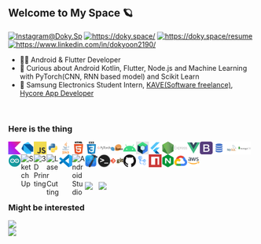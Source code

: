 ## Welcome to My Space 🪐

<a target="_blank" href="https://www.instagram.com/doky.sp/"><img src="https://img.shields.io/badge/Instargam-%40Doky.Sp-%23E4405F?style=for-the-badge&logo=instagram" alt="Instagram@Doky.Sp"></a> <a target="_blank" href="https://doky.space/"><img src="https://img.shields.io/badge/blog-doky.space-%234B32C3?style=for-the-badge&logo=safari" alt="https://doky.space/"></a> <a target="_blank" href="https://doky.space/resume"><img src="https://img.shields.io/badge/resume-go-%238CA1AF?style=for-the-badge&logo=Read-the-Docs" alt="https://doky.space/resume"></a> <a target="_blank" href="https://www.linkedin.com/in/dokyoon2190/"><img src="https://img.shields.io/badge/linkedin-dokyoon2190-0077B5?style=for-the-badge&logo=linkedin" alt="https://www.linkedin.com/in/dokyoon2190/"></a>

<!-- <a target="_blank" href="https://www.facebook.com/doky.sp"><img src="https://img.shields.io/badge/facebook-@Doky.Sp-%231877F2?style=for-the-badge&logo=facebook" alt="Facebook@Doky.Sp"></a> -->


- 🧑‍💻 Android & Flutter Developer
- 🌱 Curious about Android Kotlin, Flutter, Node.js and Machine Learning with PyTorch(CNN, RNN based model) and Scikit Learn
- 💼 Samsung Electronics Student Intern, [KAVE(Software freelance)](https://doky.space/kave), [Hycore App Developer](https://play.google.com/store/apps/details?id=com.hycore.hcconnect&hl=ko&gl=US)

<br>

### Here is the thing

<a href="https://github.com/topics/kotlin">
<img align="left" alt="Kotlin" width="26px" src="https://raw.githubusercontent.com/github/explore/4479d2a2c854198cb00160f8593519c14dc3b905/topics/kotlin/kotlin.png" />
</a>

<a href="https://github.com/topics/dart">
<img align="left" alt="Dart" width="26px" src="https://raw.githubusercontent.com/github/explore/80688e429a7d4ef2fca1e82350fe8e3517d3494d/topics/dart/dart.png" />
</a>

<a href="https://github.com/topics/javascript">
<img align="left" alt="JavaScript" width="26px" src="https://raw.githubusercontent.com/github/explore/80688e429a7d4ef2fca1e82350fe8e3517d3494d/topics/javascript/javascript.png" />
</a>

<a href="https://github.com/topics/python">
<img align="left" alt="Python" width="26px" src="https://raw.githubusercontent.com/github/explore/80688e429a7d4ef2fca1e82350fe8e3517d3494d/topics/python/python.png" />
</a>

<a href="https://github.com/topics/java">
<img align="left" alt="Java" width="26px" src="https://raw.githubusercontent.com/github/explore/80688e429a7d4ef2fca1e82350fe8e3517d3494d/topics/java/java.png" />
</a>

<a href="https://github.com/topics/html5">
<img align="left" alt="HTML5" width="26px" src="https://raw.githubusercontent.com/github/explore/80688e429a7d4ef2fca1e82350fe8e3517d3494d/topics/html/html.png" />
</a>

<a href="https://github.com/topics/css">
<img align="left" alt="CSS3" width="26px" src="https://raw.githubusercontent.com/github/explore/80688e429a7d4ef2fca1e82350fe8e3517d3494d/topics/css/css.png" />
</a>

<a href="https://github.com/topics/pytorch">
<img align="left" alt="PyTorch" width="26px" src="https://raw.githubusercontent.com/github/explore/224672533a7f836ad6bf142e4dee61217cfc100e/topics/pytorch/pytorch.png" />
</a>

<a href="https://github.com/topics/scikit-learn">
<img align="left" alt="Scikit-Learn" width="26px" src="https://raw.githubusercontent.com/github/explore/80688e429a7d4ef2fca1e82350fe8e3517d3494d/topics/scikit-learn/scikit-learn.png" />
</a>

<a href="https://github.com/topics/android">
<img align="left" alt="Android" width="26px" src="https://raw.githubusercontent.com/github/explore/80688e429a7d4ef2fca1e82350fe8e3517d3494d/topics/android/android.png" />
</a>

<a href="https://github.com/topics/jetpack-compose">
<img align="left" alt="Jetpack Compose" width="26px" src="https://raw.githubusercontent.com/github/explore/ae48d1ca3274c0c3a90f872e605eaef069a16771/topics/jetpack-compose/jetpack-compose.png" />
</a>

<a href="https://github.com/topics/flutter">
<img align="left" alt="Flutter" width="26px" src="https://raw.githubusercontent.com/github/explore/cebd63002168a05a6a642f309227eefeccd92950/topics/flutter/flutter.png" />
</a>

<a href="https://github.com/topics/node-js">
<img align="left" alt="Node.js" width="26px" src="https://raw.githubusercontent.com/github/explore/80688e429a7d4ef2fca1e82350fe8e3517d3494d/topics/nodejs/nodejs.png" />
</a>

<a href="https://github.com/topics/express">
<img align="left" alt="express" width="26px" src="https://raw.githubusercontent.com/github/explore/80688e429a7d4ef2fca1e82350fe8e3517d3494d/topics/express/express.png" />
</a>

<a href="https://github.com/topics/vue">
<img align="left" alt="Vue.js" width="26px" src="https://raw.githubusercontent.com/github/explore/80688e429a7d4ef2fca1e82350fe8e3517d3494d/topics/vue/vue.png" />
</a>

<a href="https://github.com/topics/bootstrap">
<img align="left" alt="Bootstrap" width="26px" src="https://raw.githubusercontent.com/github/explore/80688e429a7d4ef2fca1e82350fe8e3517d3494d/topics/bootstrap/bootstrap.png" />
</a>

<a href="https://github.com/topics/sql">
<img align="left" alt="SQL" width="26px" src="https://raw.githubusercontent.com/github/explore/80688e429a7d4ef2fca1e82350fe8e3517d3494d/topics/sql/sql.png" />
</a>

<a href="https://github.com/topics/mysql">
<img align="left" alt="MySQL" width="26px" src="https://raw.githubusercontent.com/github/explore/80688e429a7d4ef2fca1e82350fe8e3517d3494d/topics/mysql/mysql.png" />
</a>

<a href="https://github.com/topics/mongodb">
<img align="left" alt="MongoDB" width="26px" src="https://raw.githubusercontent.com/github/explore/80688e429a7d4ef2fca1e82350fe8e3517d3494d/topics/mongodb/mongodb.png" />
</a>

<a href="https://github.com/topics/arduino">
<img align="left" alt="Arduino" width="26px" src="https://raw.githubusercontent.com/github/explore/80688e429a7d4ef2fca1e82350fe8e3517d3494d/topics/arduino/arduino.png" />
</a>

<a href="https://www.sketchup.com">
<img align="left" alt="Sketch Up" width="26px" src="https://seeklogo.com/images/S/sketchup-logo-5248E6166E-seeklogo.com.png" />
</a>

<a href="https://www.google.com/search?newwindow=1&client=safari&bih=994&biw=1660&hl=ko&sxsrf=ALeKk0216byDpclWPNX_0j-r1X-h6u6eBA%3A1613035024034&ei=EPYkYPbUAYewmAXbmrWAAg&q=3d+printing&oq=3d+printing&gs_lcp=Cgdnd3Mtd2l6EAMyBwgAELEDEEMyAggAMgIIADICCAAyAggAMgIIADICCAAyAggAMgIIADICCAA6BAgAEEc6BwgAEEcQsAM6BQgAELEDOgQIIxAnOgQIABBDUKsHWIQeYLwiaAhwA3gBgAGjAogB3A2SAQU4LjYuMZgBAKABAaoBB2d3cy13aXrIAQHAAQE&sclient=gws-wiz&ved=0ahUKEwj2nPjcv-HuAhUHGKYKHVtNDSAQ4dUDCAw&uact=5">
<img align="left" alt="3D Printing" width="26px" src="https://static.thenounproject.com/png/2113709-200.png" />
</a>

<a href="https://www.google.com/search?q=laser+cutting&source=lmns&bih=994&biw=1660&client=safari&hl=ko&sa=X&ved=2ahUKEwjiifW9vuHuAhXAxosBHeBfB1kQ_AUoAHoECAEQAA">
<img align="left" alt="Laser Cutting" width="26px" src="https://static.thenounproject.com/png/1648382-200.png" />
</a>

<a href="https://github.com/topics/visual-studio-code">
<img align="left" alt="Visual Studio Code" width="26px" src="https://raw.githubusercontent.com/github/explore/80688e429a7d4ef2fca1e82350fe8e3517d3494d/topics/visual-studio-code/visual-studio-code.png" />
</a>

<a href="https://developer.android.com/studio">
<img align="left" alt="Android Studio" width="26px" src="https://simpleicons.org/icons/androidstudio.svg" />
</a>

<a href="https://github.com/topics/xcode">
<img align="left" alt="Xcode" width="26px" src="https://raw.githubusercontent.com/github/explore/530398b5c9b0fd57127e2564bd664575f02f52e4/topics/xcode/xcode.png" />
</a>

<a href="https://github.com/topics/terminal">
<img align="left" alt="Terminal" width="26px" src="https://raw.githubusercontent.com/github/explore/80688e429a7d4ef2fca1e82350fe8e3517d3494d/topics/terminal/terminal.png" />
</a>

<a href="https://github.com/topics/git">
<img align="left" alt="Git" width="26px" src="https://raw.githubusercontent.com/github/explore/80688e429a7d4ef2fca1e82350fe8e3517d3494d/topics/git/git.png" />
</a>

<a href="https://github.com/topics/github">
<img align="left" alt="GitHub" width="26px" src="https://raw.githubusercontent.com/github/explore/78df643247d429f6cc873026c0622819ad797942/topics/github/github.png" />
</a>

<a href="https://github.com/topics/github-actions">
<img align="left" alt="Github Actions" width="26px" src="https://raw.githubusercontent.com/github/explore/2c7e603b797535e5ad8b4beb575ab3b7354666e1/topics/actions/actions.png" />
</a>

<a href="https://github.com/topics/npm">
<img align="left" alt="npm" width="26px" src="https://raw.githubusercontent.com/github/explore/80688e429a7d4ef2fca1e82350fe8e3517d3494d/topics/npm/npm.png" />
</a>

<a href="https://github.com/topics/nginx">
<img align="left" alt="nginx" width="26px" src="https://raw.githubusercontent.com/github/explore/85cceaeeaf993ca35664dc37ea24f9237fbbfc14/topics/nginx/nginx.png" />
</a>

<a href="https://github.com/topics/google-cloud-platform">
<img align="left" alt="Google Cloud Platform" width="26px" src="https://raw.githubusercontent.com/github/explore/62b74b4ac11782e90fa7c275d62ad1a2855d403d/topics/google-cloud/google-cloud.png" />
</a>

<a href="https://github.com/topics/aws">
<img align="left" alt="aws" width="26px" src="https://raw.githubusercontent.com/github/explore/fbceb94436312b6dacde68d122a5b9c7d11f9524/topics/aws/aws.png" />
</a>

<br><br><br><br>

<p>
<img src="https://github-readme-stats.vercel.app/api?username=dokysp&count_private=true&show_icons=true&theme=vuefy&hide_border=false&card_width=382" height="150px">
&nbsp;
<img src="https://github-readme-stats.vercel.app/api/top-langs/?username=DokySp&layout=compact&hide_border=false&card_width=382" height="150px">
</p>

### Might be interested

<a href="https://github.com/DokySp/acmicpc-practice">
    <img align="left" width=382 src="https://github-readme-stats.vercel.app/api/pin/?username=DokySp&repo=acmicpc-practice&theme=default">
</a><a href="https://github.com/uhug/uhug.github.io">
    <img align="left" width=390 src="https://github-readme-stats.vercel.app/api/pin/?username=uhug&repo=uhug.github.io&theme=default">
</a>

<br>

<!-- <a href="https://solved.ac/profile/uhug123">
<img src="https://mazassumnida.wtf/api/v2/generate_badge?boj=uhug123">
</a> -->
